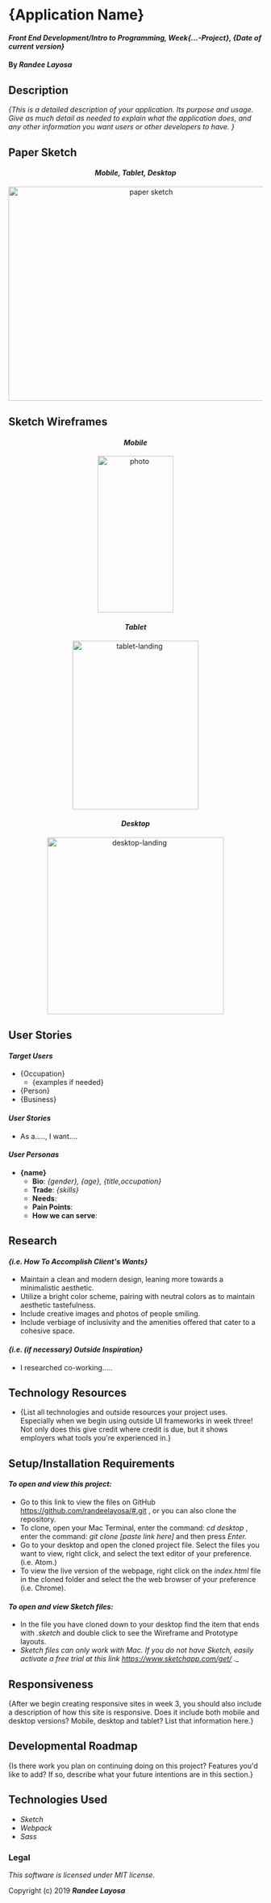 # {Application Name}

#### _Front End Development/Intro to Programming, Week{...-Project}, {Date of current version}_

#### By _**Randee Layosa**_

## Description

_{This is a detailed description of your application. Its purpose and usage.  Give as much detail as needed to explain what the application does, and any other information you want users or other developers to have. }_

## Paper Sketch

_<h4 align="center">Mobile, Tablet, Desktop</h4>_
<p align="center">
  <img src="assets/img/photo.png" width="550" height="424" title="paper sketch">
</p>

## Sketch Wireframes

_<h4 align="center">Mobile</h4>_
<p align="center">
  <img src="assets/img/photo.png" width="150" height="310" title="photo">
</p>

_<h4 align="center">Tablet</h4>_
<p align="center">
  <img src="assets/img/photo.png" width="250" height="334" title="tablet-landing">
</p>

_<h4 align="center">Desktop</h4>_
<p align="center">
  <img src="assets/img/photo.png" width="350" height="350" title="desktop-landing">
</p>

## User Stories

#### _Target Users_
* {Occupation}
  * {examples if needed}
* {Person}
* {Business}

#### _User Stories_
* As a....., I want....

#### _User Personas_
* **{name}**
  * **Bio**: _{gender}, {age}, {title,occupation}_
  * **Trade**: _{skills}_
  * **Needs**:
  * **Pain Points**:
  * **How we can serve**:

## Research

#### _{i.e. How To Accomplish Client's Wants}_
* Maintain a clean and modern design, leaning more towards a minimalistic aesthetic.
* Utilize a bright color scheme, pairing with neutral colors as to maintain aesthetic tastefulness.
* Include creative images and photos of people smiling.
* Include verbiage of inclusivity and the amenities offered that cater to a cohesive space.

#### _{i.e. (if necessary) Outside Inspiration}_
* I researched co-working.....

## Technology Resources

* {List all technologies and outside resources your project uses. Especially when we begin using outside UI frameworks in week three! Not only does this give credit where credit is due, but it shows employers what tools you're experienced in.}

## Setup/Installation Requirements

#### _To open and view this project:_
* Go to this link to view the files on GitHub https://github.com/randeelayosa/#.git , or you can also clone the repository.
* To clone, open your Mac Terminal, enter the command: _cd desktop_ , enter the command: _git clone [paste link here]_ and then press _Enter._
* Go to your desktop and open the cloned project file. Select the files you want to view, right click, and select the text editor of your preference. (i.e. Atom.)
* To view the live version of the webpage, right click on the _index.html_ file in the cloned folder and select the the web browser of your preference (i.e. Chrome).

#### _To open and view Sketch files:_
* In the file you have cloned down to your desktop find the item that ends with _.sketch_ and double click to see the Wireframe and Prototype layouts.
* _Sketch files can only work with Mac. If you do not have Sketch, easily activate a free trial at this link https://www.sketchapp.com/get/_ ._

## Responsiveness

{After we begin creating responsive sites in week 3, you should also include a description of how this site is responsive. Does it include both mobile and desktop versions? Mobile, desktop and tablet? List that information here.}

## Developmental Roadmap

{Is there work you plan on continuing doing on this project? Features you'd like to add? If so, describe what your future intentions are in this section.}

## Technologies Used

* _Sketch_
* _Webpack_
* _Sass_

### Legal

*This software is licensed under MIT license.*

Copyright (c) 2019 **_Randee Layosa_**
